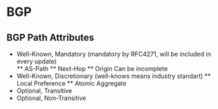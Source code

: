  # BGP
## BGP Path Attributes
* Well-Known, Mandatory (mandatory by RFC4271, will be included in every update)  
** AS-Path
** Next-Hop
** Origin
Can be incomplete
* Well-Known, Discretionary (well-knows means industry standart)
** Local Preference
** Atomic Aggregate
* Optional, Transitive
* Optional, Non-Transitive
